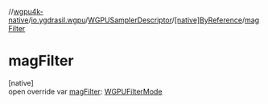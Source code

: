 //[wgpu4k-native](../../../../index.md)/[io.ygdrasil.wgpu](../../index.md)/[WGPUSamplerDescriptor](../index.md)/[[native]ByReference](index.md)/[magFilter](mag-filter.md)

# magFilter

[native]\
open override var [magFilter](mag-filter.md): [WGPUFilterMode](../../-w-g-p-u-filter-mode/index.md)